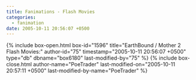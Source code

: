 ```yaml
---
title: Fanimations - Flash Movies
categories:
  - fanimation
date: 2005-10-11 20:56:07 +0500
---
```

{% include box-open.html box-id="1596" title="EarthBound / Mother 2 Flash Movies:" author-id="75" timestamp="2005-10-11 20:56:07 +0500" type="db" dbname="box6180" last-modified-by="75" %}
<navigator group="Fanimation" /><displaytor mode="detailed" />
{% include box-close.html author-name="PoeTrader" last-modified-on="2005-10-11 20:57:11 +0500" last-modified-by-name="PoeTrader" %}

